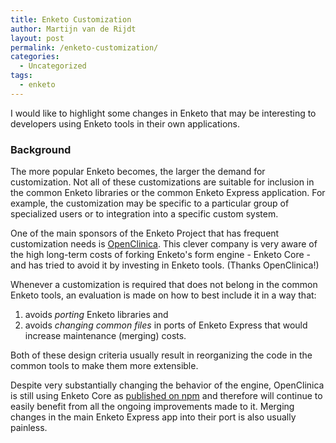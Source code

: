 ```yaml
---
title: Enketo Customization
author: Martijn van de Rijdt
layout: post
permalink: /enketo-customization/
categories:
  - Uncategorized
tags:
  - enketo
---
```


I would like to highlight some changes in Enketo that may be interesting to developers using Enketo tools in their own applications.


### Background

The more popular Enketo becomes, the larger the demand for customization. Not all of these customizations are suitable for inclusion in the common Enketo libraries or the common Enketo Express application. For example, the customization may be specific to a particular group of specialized users or to integration into a specific custom system. 

One of the main sponsors of the Enketo Project that has frequent customization needs is [OpenClinica](https://www.openclinica.com). This clever company is very aware of the high long-term costs of forking Enketo's form engine - Enketo Core - and has tried to avoid it by investing in Enketo tools. (Thanks OpenClinica!)

Whenever a customization is required that does not belong in the common Enketo tools, an evaluation is made on how to best include it in a way that:

1. avoids _porting_ Enketo libraries and
2. avoids _changing common files_ in ports of Enketo Express that would increase maintenance (merging) costs.

Both of these design criteria usually result in reorganizing the code in the common tools to make them more extensible. 

Despite very substantially changing the behavior of the engine, OpenClinica is still using Enketo Core as [published on npm](https://www.npmjs.com/package/enketo-core) and therefore will continue to easily benefit from all the ongoing improvements made to it. Merging changes in the main Enketo Express app into their port is also usually painless.


### Configuration

In some cases, it has made sense to add alternative form engine behavior and expose this via new configuration options. Examples of recent additions to Enketo tools include:

* [validate related constraints continuously](https://github.com/enketo/enketo-core#validatecontinuously) instead of only upon submission
* [turn off page-flip validation](https://github.com/enketo/enketo-core#validatepage)
* [not clear the values of an irrelevant question immediately](https://github.com/enketo/enketo-core#behaviour-of-skip-logic)
* [piwik analytics](https://github.com/kobotoolbox/enketo-express/blob/master/config/README.md#piwik) in Enketo Express
* [disable save-as-draft](https://github.com/kobotoolbox/enketo-express/blob/master/config/README.md#disable-save-as-draft) in Enketo Express


### Widgets

Widgets have been modular for a while now. A widget lives in its own folder and is easy to enable or disable in a particular application. It is also straightforward to add your own custom widget in your own application and still use the common Enketo Core library. Sometimes these widgets make it in the official Enketo Core library but without being activated by default such as the [ArcGIS geo widget](https://github.com/enketo/enketo-core/tree/master/src/widget/geo-esri) contributed by [Esri](https://survey123.arcgis.com/).


### Evaluation Cascade

It has recently become possible to augment the most elementary part of Enketo's form engine by adding methods at the end of its standard evaluation cascade. A good example can be found [here](https://github.com/OpenClinica/enketo-express-oc/blob/master/public/js/src/module/Form.js) (`Form.prototype.evaluationCascadeAdditions = [ constraintUpdate ];`).


### XPath evaluator

Due to a requirement by [Medic Mobile](https://medicmobile.org/) for their application, and thanks to their contribution, Enketo Core provides an easy way to swap [its XPath evaluator](https://github.com/enketo/enketo-xpathjs) with [another one](https://github.com/medic/openrosa-xpath-evaluator) of your choosing.


### Everything else

A major recent change is that Enketo Core now exposes pretty much everything. It is now possible to replace individual functions and override complete modules without forking. Naturally, this is one of the more risky endeavors, as there are no guarantees that Enketo's internal API stays completely stable, but in some cases the benefits of doing this (vs. forking), outweigh the potential future costs. The risks can also be mitigated by adding sensible tests and using Continuous Integration.


### Recommended customization approach

Should you have a need to customize an Enketo library or application, we recommend first opening a GitHub issue in the appropriate repository. If there is interest to include your customization in the common tools, this would be a win-win situation for all. If not, there will be ways we can help you develop a plan that minimizes the future headache of keeping your application up-to-date with the latest version of the Enketo tool(s).


